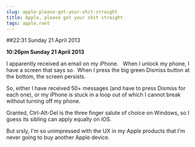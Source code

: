 ```yaml
---
slug: apple-please-get-your-shit-straight
title: Apple, please get your shit straight
tags: apple,rant
---
```


##22:31 Sunday 21 April 2013

**10:26pm Sunday 21 April 2013**

I apparently received an email on my iPhone.   When I unlock my phone, I have a screen that says so.  When I press the big green Dismiss button at the bottom, the screen persists.

So, either I have received 50+ messages (and have to press Dismiss for each one), or my iPhone is stuck in a loop out of which I cannot break without turning off my phone.

Granted, Ctrl-Alt-Del is the three finger salute of choice on Windows, so I guess its sibling can apply equally on iOS.

But srsly, I'm so unimpressed with the UX in my Apple products that I'm never going to buy another Apple device.
